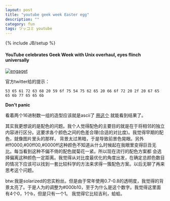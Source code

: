 ```yaml
---
layout: post
title: "youtube geek week Easter egg"
description: ""
category: fun
tags: ツッコミ youtube
---
```

{% include JB/setup %}
#### YouTube celebrates Geek Week with Unix overhaul, eyes flinch universally
[ ![engaget](http://www.blogcdn.com/www.engadget.com/media/2013/07/youtube-geek-week-ascii-1374714439.png) ](http://www.engadget.com/2013/07/25/youtube-unix-geek-week/?utm_medium=feed&utm_source=Feed_Classic&utm_campaign=Engadget)

官方twitter给的提示：

    53 65 61 72 63 68 20 59 6f 75 54 75 62 65 20 66 6f 72 20 2f 20 67 65 65 6b 77 65 65 6b

**Don't panic**

看着两个16进制数一组的造型应该就是ascii了
[用这个](http://www.branah.com/ascii-converter)
就能看到结果了。

其实我更想说的是配色的问题。我个人觉得配色的主要目的就是在于将相邻的独立内容进行区分。这要求各个颜色之间的色差合理(合适的对比度)。我觉得早期的配色，就像图片里头的那样，
背景太过黑暗，于是导致前景色晃眼。另外#ff0000,#00ff00,#0000ff这种颜色不知道从什么时候起在我眼里变得巨丑无比。每当看到这种不偏不倚的配色就菊花一紧。所以现在流行的配色方案都
会选择偏离这种颜色一定距离。我觉得从对比度最优化的角度出发，在确定总颜色数目的情况下应该可以找到一套比较科学的方法来求得一簇配色方案。以后无聊了再来思考这个问题。

btw:我是solarized的忠实粉丝。但是由于常年使用0.7-0.8的透明度，我觉得的背景太亮了。于是人为的调整为#000b10，至于为什么是这个数字。我觉得这里面有4个0，1个b，但是只有一个1。
我觉得它比较吉利，蛤蛤。

